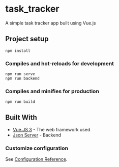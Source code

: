 # task_tracker
A simple task tracker app built using Vue.js

## Project setup
```
npm install
```

### Compiles and hot-reloads for development
```
npm run serve
npm run backend
```

### Compiles and minifies for production
```
npm run build
```
## Built With

* [Vue.JS 3](https://v3.vuejs.org/) - The web framework used
* [Json Server](https://www.npmjs.com/package/json-server) - Backend


### Customize configuration
See [Configuration Reference](https://cli.vuejs.org/config/).
